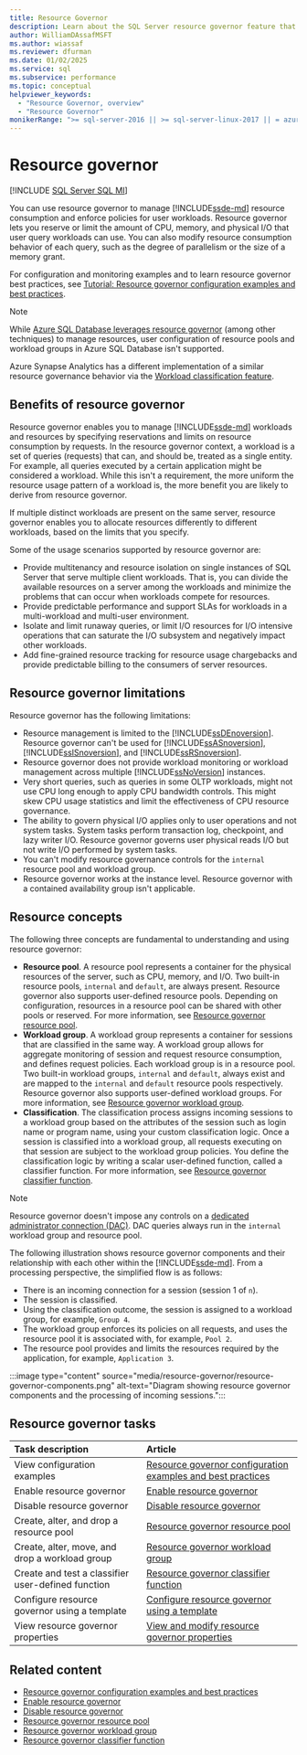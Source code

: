 ```yaml
---
title: Resource Governor
description: Learn about the SQL Server resource governor feature that limits the amount of CPU, physical I/O, and memory that query workloads can use.
author: WilliamDAssafMSFT
ms.author: wiassaf
ms.reviewer: dfurman
ms.date: 01/02/2025
ms.service: sql
ms.subservice: performance
ms.topic: conceptual
helpviewer_keywords:
  - "Resource Governor, overview"
  - "Resource Governor"
monikerRange: ">= sql-server-2016 || >= sql-server-linux-2017 || = azuresqldb-mi-current"
---
```


# Resource governor

[!INCLUDE [SQL Server SQL MI](../../includes/applies-to-version/sql-asdbmi.md)]

You can use resource governor to manage [!INCLUDE[ssde-md](../../includes/ssde-md.md)] resource consumption and enforce policies for user workloads. Resource governor lets you reserve or limit the amount of CPU, memory, and physical I/O that user query workloads can use. You can also modify resource consumption behavior of each query, such as the degree of parallelism or the size of a memory grant.

For configuration and monitoring examples and to learn resource governor best practices, see [Tutorial: Resource governor configuration examples and best practices](resource-governor-walkthrough.md).

> [!NOTE]
> While [Azure SQL Database leverages resource governor](https://azure.microsoft.com/blog/resource-governance-in-azure-sql-database/) (among other techniques) to manage resources, user configuration of resource pools and workload groups in Azure SQL Database isn't supported.
>
> Azure Synapse Analytics has a different implementation of a similar resource governance behavior via the [Workload classification feature](/azure/synapse-analytics/sql-data-warehouse/sql-data-warehouse-workload-classification).

## Benefits of resource governor

Resource governor enables you to manage [!INCLUDE[ssde-md](../../includes/ssde-md.md)] workloads and resources by specifying reservations and limits on resource consumption by requests. In the resource governor context, a workload is a set of queries (requests) that can, and should be, treated as a single entity. For example, all queries executed by a certain application might be considered a workload. While this isn't a requirement, the more uniform the resource usage pattern of a workload is, the more benefit you are likely to derive from resource governor.

If multiple distinct workloads are present on the same server, resource governor enables you to allocate resources differently to different workloads, based on the limits that you specify.

Some of the usage scenarios supported by resource governor are:

- Provide multitenancy and resource isolation on single instances of SQL Server that serve multiple client workloads. That is, you can divide the available resources on a server among the workloads and minimize the problems that can occur when workloads compete for resources.
- Provide predictable performance and support SLAs for workloads in a multi-workload and multi-user environment.
- Isolate and limit runaway queries, or limit I/O resources for I/O intensive operations that can saturate the I/O subsystem and negatively impact other workloads.
- Add fine-grained resource tracking for resource usage chargebacks and provide predictable billing to the consumers of server resources.

## Resource governor limitations

Resource governor has the following limitations:

- Resource management is limited to the [!INCLUDE[ssDEnoversion](../../includes/ssdenoversion-md.md)]. Resource governor can't be used for [!INCLUDE[ssASnoversion](../../includes/ssasnoversion-md.md)], [!INCLUDE[ssISnoversion](../../includes/ssisnoversion-md.md)], and [!INCLUDE[ssRSnoversion](../../includes/ssrsnoversion-md.md)].
- Resource governor does not provide workload monitoring or workload management across multiple [!INCLUDE[ssNoVersion](../../includes/ssnoversion-md.md)] instances.
- Very short queries, such as queries in some OLTP workloads, might not use CPU long enough to apply CPU bandwidth controls. This might skew CPU usage statistics and limit the effectiveness of CPU resource governance.
- The ability to govern physical I/O applies only to user operations and not system tasks. System tasks perform transaction log, checkpoint, and lazy writer I/O. Resource governor governs user physical reads I/O but not write I/O performed by system tasks.
- You can't modify resource governance controls for the `internal` resource pool and workload group.
- Resource governor works at the instance level. Resource governor with a contained availability group isn't applicable.

## Resource concepts

The following three concepts are fundamental to understanding and using resource governor:

- **Resource pool**. A resource pool represents a container for the physical resources of the server, such as CPU, memory, and I/O. Two built-in resource pools, `internal` and `default`, are always present. Resource governor also supports user-defined resource pools. Depending on configuration, resources in a resource pool can be shared with other pools or reserved. For more information, see [Resource governor resource pool](resource-governor-resource-pool.md).
- **Workload group**. A workload group represents a container for sessions that are classified in the same way. A workload group allows for aggregate monitoring of session and request resource consumption, and defines request policies. Each workload group is in a resource pool. Two built-in workload groups, `internal` and `default`, always exist and are mapped to the `internal` and `default` resource pools respectively. Resource governor also supports user-defined workload groups. For more information, see [Resource governor workload group](resource-governor-workload-group.md).
- **Classification**. The classification process assigns incoming sessions to a workload group based on the attributes of the session such as login name or program name, using your custom classification logic. Once a session is classified into a workload group, all requests executing on that session are subject to the workload group policies. You define the classification logic by writing a scalar user-defined function, called a classifier function. For more information, see [Resource governor classifier function](resource-governor-classifier-function.md).

> [!NOTE]
> Resource governor doesn't impose any controls on a [dedicated administrator connection (DAC)](../../database-engine/configure-windows/diagnostic-connection-for-database-administrators.md). DAC queries always run in the `internal` workload group and resource pool.

The following illustration shows resource governor components and their relationship with each other within the [!INCLUDE[ssde-md](../../includes/ssde-md.md)]. From a processing perspective, the simplified flow is as follows:

- There is an incoming connection for a session (session 1 of `n`).
- The session is classified.
- Using the classification outcome, the session is assigned to a workload group, for example, `Group 4`.
- The workload group enforces its policies on all requests, and uses the resource pool it is associated with, for example, `Pool 2`.
- The resource pool provides and limits the resources required by the application, for example, `Application 3`.

:::image type="content" source="media/resource-governor/resource-governor-components.png" alt-text="Diagram showing resource governor components and the processing of incoming sessions.":::

## Resource governor tasks
  
| Task description | Article |
|:--|:--|
| View configuration examples | [Resource governor configuration examples and best practices](resource-governor-walkthrough.md) |
| Enable resource governor | [Enable resource governor](enable-resource-governor.md) |
| Disable resource governor | [Disable resource governor](disable-resource-governor.md) |
| Create, alter, and drop a resource pool | [Resource governor resource pool](resource-governor-resource-pool.md) |
| Create, alter, move, and drop a workload group | [Resource governor workload group](resource-governor-workload-group.md) |
| Create and test a classifier user-defined function | [Resource governor classifier function](resource-governor-classifier-function.md) |
| Configure resource governor using a template | [Configure resource governor using a template](configure-resource-governor-using-a-template.md) |
| View resource governor properties | [View and modify resource governor properties](view-resource-governor-properties.md) |

## Related content

- [Resource governor configuration examples and best practices](resource-governor-walkthrough.md)
- [Enable resource governor](enable-resource-governor.md)
- [Disable resource governor](disable-resource-governor.md)
- [Resource governor resource pool](resource-governor-resource-pool.md)
- [Resource governor workload group](resource-governor-workload-group.md)
- [Resource governor classifier function](resource-governor-classifier-function.md)
